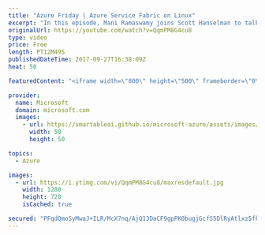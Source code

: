 ```yaml
---
title: "Azure Friday | Azure Service Fabric on Linux"
excerpt: "In this episode, Mani Ramaswamy joins Scott Hanselman to talk about Azure Service Fabric on Linux, which recently became generally available as a container orchestrator. Many premier first-party services such as Azure SQL Database, Bing, Azure Cosmos DB, and EventHubs are all running on Service Fabric"
originalUrl: https://youtube.com/watch?v=QqmPM8G4cu8
type: video
price: Free
length: PT12M49S
publishedDateTime: 2017-09-27T16:38:09Z
heat: 50

featuredContent: "<iframe width=\"800\" height=\"500\" frameborder=\"0\" src=\"https://www.youtube.com/embed/QqmPM8G4cu8\" allow=\"accelerometer; autoplay; encrypted-media; gyroscope; picture-in-picture\" allowfullscreen></iframe>"

provider:
  name: Microsoft
  domain: microsoft.com
  images:
    - url: https://smartableai.github.io/microsoft-azure/assets/images/organizations/microsoft.com-50x50.jpg
      width: 50
      height: 50

topics:
  - Azure

images:
  - url: https://i.ytimg.com/vi/QqmPM8G4cu8/maxresdefault.jpg
    width: 1280
    height: 720
    isCached: true

secured: "PFqdQmoSyMwaJ+ILR/McX7nq/AjQ13DaCF9gpPK0bugjGcfS5DlRyAtlxz5fkiSkNjM6oNsmAkjQkhqj39X8yNH/BMt6ndthoWfTN+wvQpEoowEGeoPkF9KS1NPeEt0hbTIIGjYNjAqf8rANaTNHExFo66ZIcC7lrF6ZqeeApXGlGLEatrFRDLgrZNghqPRC9IbuaKHbFHqPFdcN2fHTtwswKiV/8WJB3tMBMQxo/9BP9dARZ7mijzReC3UKRahSj/cBpzTj8BVh8c9fdZfjp5Q7w+P7Pulvf+iPP7xw7SPSd/IKMjPwtCCvtPPMOupLggAalTAWg54+xTITu6BbJnibpygAdcWxJQrQugZH7oGZybWBrz4K8x1/WYj+YNO+wm8Cg93Qohf9PW6MzESWsTKHexewUGnHUCRAZBOKo4w=;1EViVrZSjVVWvKS5YL9VWg=="
---
```


